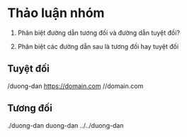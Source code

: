 # Thảo luận nhóm

1. Phân biệt đường dẫn tương đối và đường dẫn tuyệt đối?

2. Phân biệt các đường dẫn sau là tương đối hay tuyệt đối

## Tuyệt đối

/duong-dan
https://domain.com
//domain.com

## Tương đối

./duong-dan
duong-dan
../../duong-dan
